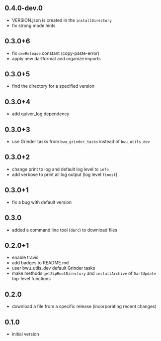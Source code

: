 ## 0.4.0-dev.0
- VERSION.json is created in the `installDirectory`
- fix strong mode hints

## 0.3.0+6
- fix `devRelease` constant (copy-paste-error)
- apply new dartformat and organize imports

## 0.3.0+5
- find the directory for a specified version

## 0.3.0+4
- add quiver_log dependency

## 0.3.0+3
- use Grinder tasks from `bwu_grinder_tasks` instead of `bwu_utils_dev`

## 0.3.0+2
- change print to log and default log level to `info`
- add verbose to print all log output (log level `finest`).

## 0.3.0+1
- fix a bug with default version

## 0.3.0
- added a command line tool (`darc`) to download files

## 0.2.0+1
- enable travis
- add badges to README.md
- user bwu_utils_dev default Grinder tasks
- make methods `getZipRootDirectory` and `installArchive` of `DartUpdate` 
  top-level functions

## 0.2.0
- download a file from a specific release (incorporating recent changes)

## 0.1.0
- initial version

